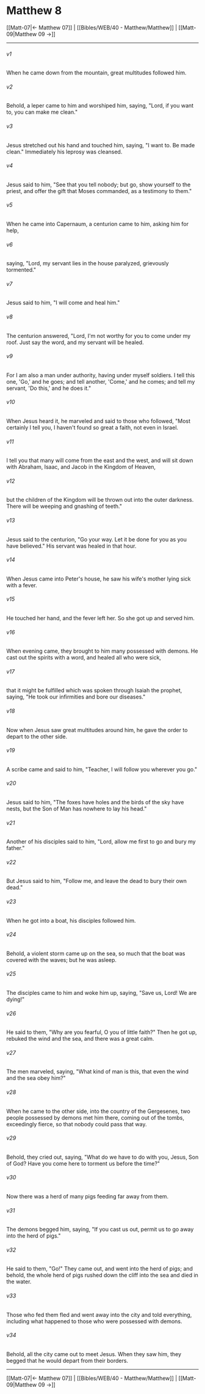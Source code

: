 # Matthew 8

[[Matt-07|← Matthew 07]] | [[Bibles/WEB/40 - Matthew/Matthew]] | [[Matt-09|Matthew 09 →]]
***



###### v1 
When he came down from the mountain, great multitudes followed him. 

###### v2 
Behold, a leper came to him and worshiped him, saying, "Lord, if you want to, you can make me clean." 

###### v3 
Jesus stretched out his hand and touched him, saying, "I want to. Be made clean." Immediately his leprosy was cleansed. 

###### v4 
Jesus said to him, "See that you tell nobody; but go, show yourself to the priest, and offer the gift that Moses commanded, as a testimony to them." 

###### v5 
When he came into Capernaum, a centurion came to him, asking him for help, 

###### v6 
saying, "Lord, my servant lies in the house paralyzed, grievously tormented." 

###### v7 
Jesus said to him, "I will come and heal him." 

###### v8 
The centurion answered, "Lord, I'm not worthy for you to come under my roof. Just say the word, and my servant will be healed. 

###### v9 
For I am also a man under authority, having under myself soldiers. I tell this one, 'Go,' and he goes; and tell another, 'Come,' and he comes; and tell my servant, 'Do this,' and he does it." 

###### v10 
When Jesus heard it, he marveled and said to those who followed, "Most certainly I tell you, I haven't found so great a faith, not even in Israel. 

###### v11 
I tell you that many will come from the east and the west, and will sit down with Abraham, Isaac, and Jacob in the Kingdom of Heaven, 

###### v12 
but the children of the Kingdom will be thrown out into the outer darkness. There will be weeping and gnashing of teeth." 

###### v13 
Jesus said to the centurion, "Go your way. Let it be done for you as you have believed." His servant was healed in that hour. 

###### v14 
When Jesus came into Peter's house, he saw his wife's mother lying sick with a fever. 

###### v15 
He touched her hand, and the fever left her. So she got up and served him. 

###### v16 
When evening came, they brought to him many possessed with demons. He cast out the spirits with a word, and healed all who were sick, 

###### v17 
that it might be fulfilled which was spoken through Isaiah the prophet, saying, "He took our infirmities and bore our diseases." 

###### v18 
Now when Jesus saw great multitudes around him, he gave the order to depart to the other side. 

###### v19 
A scribe came and said to him, "Teacher, I will follow you wherever you go." 

###### v20 
Jesus said to him, "The foxes have holes and the birds of the sky have nests, but the Son of Man has nowhere to lay his head." 

###### v21 
Another of his disciples said to him, "Lord, allow me first to go and bury my father." 

###### v22 
But Jesus said to him, "Follow me, and leave the dead to bury their own dead." 

###### v23 
When he got into a boat, his disciples followed him. 

###### v24 
Behold, a violent storm came up on the sea, so much that the boat was covered with the waves; but he was asleep. 

###### v25 
The disciples came to him and woke him up, saying, "Save us, Lord! We are dying!" 

###### v26 
He said to them, "Why are you fearful, O you of little faith?" Then he got up, rebuked the wind and the sea, and there was a great calm. 

###### v27 
The men marveled, saying, "What kind of man is this, that even the wind and the sea obey him?" 

###### v28 
When he came to the other side, into the country of the Gergesenes, two people possessed by demons met him there, coming out of the tombs, exceedingly fierce, so that nobody could pass that way. 

###### v29 
Behold, they cried out, saying, "What do we have to do with you, Jesus, Son of God? Have you come here to torment us before the time?" 

###### v30 
Now there was a herd of many pigs feeding far away from them. 

###### v31 
The demons begged him, saying, "If you cast us out, permit us to go away into the herd of pigs." 

###### v32 
He said to them, "Go!" They came out, and went into the herd of pigs; and behold, the whole herd of pigs rushed down the cliff into the sea and died in the water. 

###### v33 
Those who fed them fled and went away into the city and told everything, including what happened to those who were possessed with demons. 

###### v34 
Behold, all the city came out to meet Jesus. When they saw him, they begged that he would depart from their borders.

***
[[Matt-07|← Matthew 07]] | [[Bibles/WEB/40 - Matthew/Matthew]] | [[Matt-09|Matthew 09 →]]
